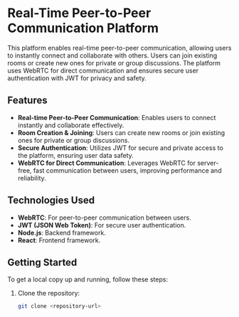 # Real-Time Peer-to-Peer Communication Platform

This platform enables real-time peer-to-peer communication, allowing users to instantly connect and collaborate with others. Users can join existing rooms or create new ones for private or group discussions. The platform uses WebRTC for direct communication and ensures secure user authentication with JWT for privacy and safety.

## Features

- **Real-time Peer-to-Peer Communication**: Enables users to connect instantly and collaborate effectively.
- **Room Creation & Joining**: Users can create new rooms or join existing ones for private or group discussions.
- **Secure Authentication**: Utilizes JWT for secure and private access to the platform, ensuring user data safety.
- **WebRTC for Direct Communication**: Leverages WebRTC for server-free, fast communication between users, improving performance and reliability.

## Technologies Used

- **WebRTC**: For peer-to-peer communication between users.
- **JWT (JSON Web Token)**: For secure user authentication.
- **Node.js**: Backend framework.
- **React**: Frontend framework.

## Getting Started

To get a local copy up and running, follow these steps:

1. Clone the repository:
   ```bash
   git clone <repository-url>
